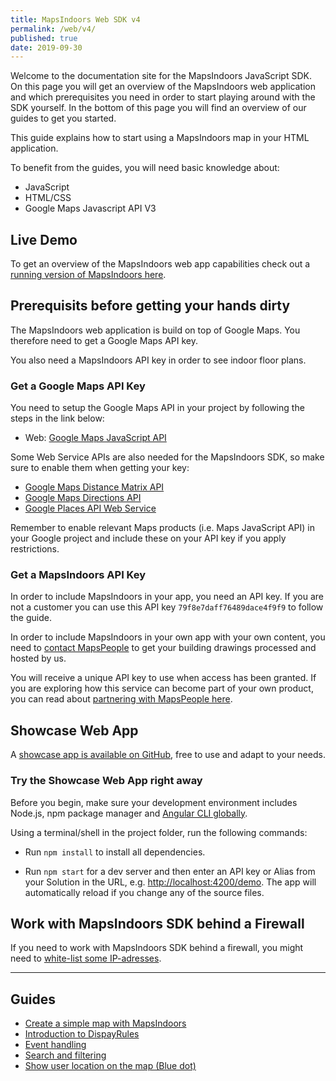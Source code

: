 ```yaml
---
title: MapsIndoors Web SDK v4
permalink: /web/v4/
published: true
date: 2019-09-30
---
```


Welcome to the documentation site for the MapsIndoors JavaScript SDK. On this page you will get an overview of the MapsIndoors web application and which prerequisites you need in order to start playing around with the SDK yourself. In the bottom of this page you will find an overview of our guides to get you started.

This guide explains how to start using a MapsIndoors map in your HTML application.

To benefit from the guides, you will need basic knowledge about:

* JavaScript
* HTML/CSS
* Google Maps Javascript API V3

## Live Demo

To get an overview of the MapsIndoors web app capabilities check out a [running version of MapsIndoors here](https://clients.mapsindoors.com/demo).

## Prerequisits before getting your hands dirty

The MapsIndoors web application is build on top of Google Maps. You therefore need to get a Google Maps API key.

You also need a MapsIndoors API key in order to see indoor floor plans.

### Get a Google Maps API Key

You need to setup the Google Maps API in your project by following the steps in the link below:

* Web: [Google Maps JavaScript API](https://developers.google.com/maps/documentation/javascript/get-api-key)

Some Web Service APIs are also needed for the MapsIndoors SDK, so make sure to enable them when getting your key:

* [Google Maps Distance Matrix API](https://developers.google.com/maps/documentation/distance-matrix/start)
* [Google Maps Directions API](https://developers.google.com/maps/documentation/directions/start)
* [Google Places API Web Service](https://developers.google.com/places/web-service/intro)

Remember to enable relevant Maps products (i.e. Maps JavaScript API) in your Google project and include these on your API key if you apply restrictions.

### Get a MapsIndoors API Key

In order to include MapsIndoors in your app, you need an API key. If you are not a customer you can use this API key `79f8e7daff76489dace4f9f9` to follow the guide.

In order to include MapsIndoors in your own app with your own content, you need to [contact MapsPeople](https://resources.mapspeople.com/contact-us) to get your building drawings processed and hosted by us.

You will receive a unique API key to use when access has been granted. If you are exploring how this service can become part of your own product, you can read about [partnering with MapsPeople here](https://www.mapspeople.com/become-a-partner).

## Showcase Web App

A [showcase app is available on GitHub](https://github.com/MapsIndoors/MapsIndoorsWeb), free to use and adapt to your needs.

### Try the Showcase Web App right away

Before you begin, make sure your development environment includes Node.js, npm package manager and [Angular CLI globally](https://angular.io/cli#installing-angular-cli).

Using a terminal/shell in the project folder, run the following commands:

* Run `npm install` to install all dependencies.

* Run `npm start` for a dev server and then enter an API key or Alias from your Solution in the URL, e.g. [http://localhost:4200/demo](http://localhost:4200/demo). The app will automatically reload if you change any of the source files.

## Work with MapsIndoors SDK behind a Firewall

If you need to work with MapsIndoors SDK behind a firewall, you might need to [white-list some IP-adresses](../../ip-whitelisting).

---

## Guides

* [Create a simple map with MapsIndoors](guides/simple_map/)
* [Introduction to DispayRules](guides/display_rules_intro/)
* [Event handling](guides/using_events/)
* [Search and filtering](guides/search_and_filtering/)
* [Show user location on the map (Blue dot)](guides/show_users_position/)
